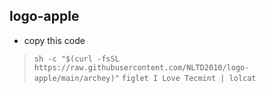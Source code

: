 ## logo-apple

- copy this code
> `sh -c "$(curl -fsSL https://raw.githubusercontent.com/NLTD2010/logo-apple/main/archey)"`
> `figlet I Love Tecmint | lolcat`
